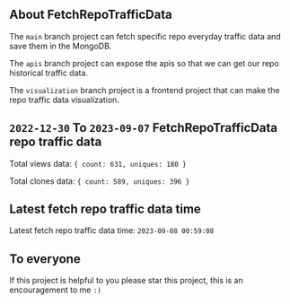 ## About FetchRepoTrafficData

The `main` branch project can fetch specific repo everyday traffic data and save them in the MongoDB.

The `apis` branch project can expose the apis so that we can get our repo historical traffic data.

The `visualization` branch project is a frontend project that can make the repo traffic data visualization.

## `2022-12-30` To `2023-09-07` FetchRepoTrafficData repo traffic data

Total views data: `{ count: 631, uniques: 180 }`

Total clones data: `{ count: 589, uniques: 396 }`

## Latest fetch repo traffic data time

Latest fetch repo traffic data time: `2023-09-08 00:59:08`

## To everyone

If this project is helpful to you please star this project, this is an encouragement to me `:)`



